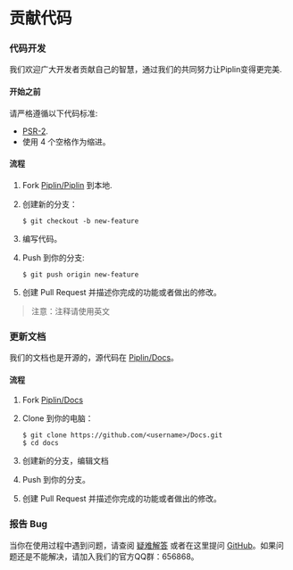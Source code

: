 # 贡献代码

### 代码开发

我们欢迎广大开发者贡献自己的智慧，通过我们的共同努力让Piplin变得更完美.

#### 开始之前

请严格遵循以下代码标准:

- [PSR-2](https://github.com/php-fig/fig-standards/blob/master/accepted/PSR-2-coding-style-guide.md).
- 使用 4 个空格作为缩进。

#### 流程

1. Fork [Piplin/Piplin](https://github.com/Piplin/Piplin) 到本地.
2. 创建新的分支：

    ```shell
    $ git checkout -b new-feature
    ```

3. 编写代码。
4. Push 到你的分支:

    ```shell
    $ git push origin new-feature
    ```

5. 创建 Pull Request 并描述你完成的功能或者做出的修改。

> 注意：注释请使用英文

### 更新文档

我们的文档也是开源的，源代码在 [Piplin/Docs](https://github.com/Piplin/Docs)。

#### 流程

1. Fork [Piplin/Docs](https://github.com/Piplin/Docs)
2. Clone 到你的电脑：

    ```shell
    $ git clone https://github.com/<username>/Docs.git
    $ cd docs
    ```

3. 创建新的分支，编辑文档
4. Push 到你的分支。
5. 创建 Pull Request 并描述你完成的功能或者做出的修改。

### 报告 Bug

当你在使用过程中遇到问题，请查阅 [疑难解答](faq.md) 或者在这里提问 [GitHub](https://github.com/Piplin/Piplin/issues)。如果问题还是不能解决，请加入我们的官方QQ群：656868。

[Piplin/Piplin]: https://github.com/Piplin/Piplin
